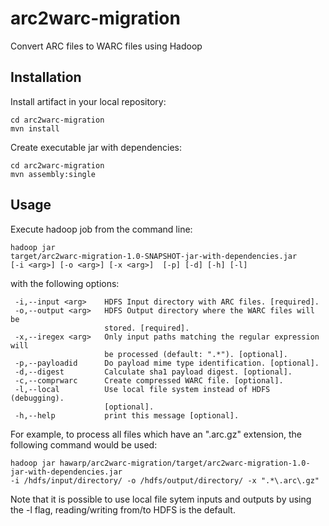 arc2warc-migration
==================

Convert ARC files to WARC files using Hadoop

Installation
------------

Install artifact in your local repository:

    cd arc2warc-migration
    mvn install

Create executable jar with dependencies:

    cd arc2warc-migration
    mvn assembly:single

Usage
-----

Execute hadoop job from the command line:

    hadoop jar
    target/arc2warc-migration-1.0-SNAPSHOT-jar-with-dependencies.jar
    [-i <arg>] [-o <arg>] [-x <arg>]  [-p] [-d] [-h] [-l] 

with the following options:

     -i,--input <arg>    HDFS Input directory with ARC files. [required].
     -o,--output <arg>   HDFS Output directory where the WARC files will be
                         stored. [required].
     -x,--iregex <arg>   Only input paths matching the regular expression will
                         be processed (default: ".*"). [optional].
     -p,--payloadid      Do payload mime type identification. [optional].
     -d,--digest         Calculate sha1 payload digest. [optional].
     -c,--comprwarc      Create compressed WARC file. [optional].
     -l,--local          Use local file system instead of HDFS (debugging).
                         [optional].
     -h,--help           print this message [optional].

For example, to process all files which have an ".arc.gz" extension, the 
following command would be used:

    hadoop jar hawarp/arc2warc-migration/target/arc2warc-migration-1.0-jar-with-dependencies.jar 
    -i /hdfs/input/directory/ -o /hdfs/output/directory/ -x ".*\.arc\.gz"

Note that it is possible to use local file sytem inputs and outputs by using the
-l flag, reading/writing from/to HDFS is the default.
